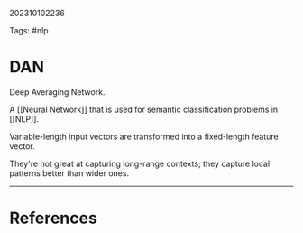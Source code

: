 202310102236

Tags: #nlp

# DAN
Deep Averaging Network.

A [[Neural Network]] that is used for semantic classification problems in [[NLP]].

Variable-length input vectors are transformed into a fixed-length feature vector.

They're not great at capturing long-range contexts; they capture local patterns better than wider ones.

---
# References

